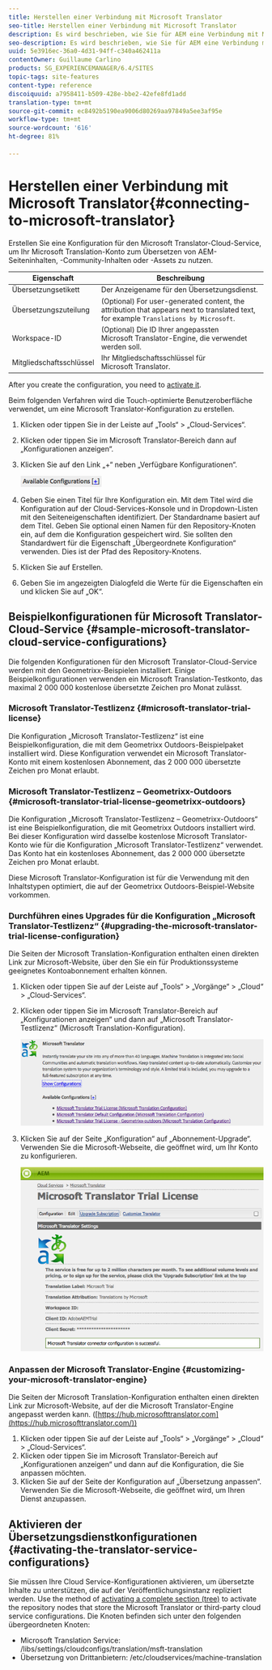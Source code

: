 ```yaml
---
title: Herstellen einer Verbindung mit Microsoft Translator
seo-title: Herstellen einer Verbindung mit Microsoft Translator
description: Es wird beschrieben, wie Sie für AEM eine Verbindung mit Microsoft Translator herstellen.
seo-description: Es wird beschrieben, wie Sie für AEM eine Verbindung mit Microsoft Translator herstellen.
uuid: 5e3916ec-36a0-4d31-94ff-c340a462411a
contentOwner: Guillaume Carlino
products: SG_EXPERIENCEMANAGER/6.4/SITES
topic-tags: site-features
content-type: reference
discoiquuid: a7958411-b509-428e-bbe2-42efe8fd1add
translation-type: tm+mt
source-git-commit: ec8492b5190ea9006d80269aa97849a5ee3af95e
workflow-type: tm+mt
source-wordcount: '616'
ht-degree: 81%

---
```



# Herstellen einer Verbindung mit Microsoft Translator{#connecting-to-microsoft-translator}

Erstellen Sie eine Konfiguration für den Microsoft Translator-Cloud-Service, um Ihr Microsoft Translation-Konto zum Übersetzen von AEM-Seiteninhalten, -Community-Inhalten oder -Assets zu nutzen.

| Eigenschaft | Beschreibung |
|---|---|
| Übersetzungsetikett | Der Anzeigename für den Übersetzungsdienst. |
| Übersetzungszuteilung | (Optional) For user-generated content, the attribution that appears next to translated text, for example `Translations by Microsoft`. |
| Workspace-ID | (Optional) Die ID Ihrer angepassten Microsoft Translator-Engine, die verwendet werden soll. |
| Mitgliedschaftsschlüssel | Ihr Mitgliedschaftsschlüssel für Microsoft Translator. |

After you create the configuration, you need to [activate it](/help/sites-administering/tc-msconf.md#activating-the-translator-service-configurations).

Beim folgenden Verfahren wird die Touch-optimierte Benutzeroberfläche verwendet, um eine Microsoft Translator-Konfiguration zu erstellen.

1. Klicken oder tippen Sie in der Leiste auf „Tools“ > „Cloud-Services“.
1. Klicken oder tippen Sie im Microsoft Translator-Bereich dann auf „Konfigurationen anzeigen“.
1. Klicken Sie auf den Link „+“ neben „Verfügbare Konfigurationen“.

   ![chlimage_1-382](assets/chlimage_1-382.png)

1. Geben Sie einen Titel für Ihre Konfiguration ein. Mit dem Titel wird die Konfiguration auf der Cloud-Services-Konsole und in Dropdown-Listen mit den Seiteneigenschaften identifiziert. Der Standardname basiert auf dem Titel. Geben Sie optional einen Namen für den Repository-Knoten ein, auf dem die Konfiguration gespeichert wird. Sie sollten den Standardwert für die Eigenschaft „Übergeordnete Konfiguration“ verwenden. Dies ist der Pfad des Repository-Knotens.
1. Klicken Sie auf Erstellen.
1. Geben Sie im angezeigten Dialogfeld die Werte für die Eigenschaften ein und klicken Sie auf „OK“.

## Beispielkonfigurationen für Microsoft Translator-Cloud-Service {#sample-microsoft-translator-cloud-service-configurations}

Die folgenden Konfigurationen für den Microsoft Translator-Cloud-Service werden mit den Geometrixx-Beispielen installiert. Einige Beispielkonfigurationen verwenden ein Microsoft Translation-Testkonto, das maximal 2 000 000 kostenlose übersetzte Zeichen pro Monat zulässt.

### Microsoft Translator-Testlizenz {#microsoft-translator-trial-license}

Die Konfiguration „Microsoft Translator-Testlizenz“ ist eine Beispielkonfiguration, die mit dem Geometrixx Outdoors-Beispielpaket installiert wird. Diese Konfiguration verwendet ein Microsoft Translator-Konto mit einem kostenlosen Abonnement, das 2 000 000 übersetzte Zeichen pro Monat erlaubt.

### Microsoft Translator-Testlizenz – Geometrixx-Outdoors {#microsoft-translator-trial-license-geometrixx-outdoors}

Die Konfiguration „Microsoft Translator-Testlizenz – Geometrixx-Outdoors“ ist eine Beispielkonfiguration, die mit Geometrixx Outdoors installiert wird. Bei dieser Konfiguration wird dasselbe kostenlose Microsoft Translator-Konto wie für die Konfiguration „Microsoft Translator-Testlizenz“ verwendet. Das Konto hat ein kostenloses Abonnement, das 2 000 000 übersetzte Zeichen pro Monat erlaubt.

Diese Microsoft Translator-Konfiguration ist für die Verwendung mit den Inhaltstypen optimiert, die auf der Geometrixx Outdoors-Beispiel-Website vorkommen.

### Durchführen eines Upgrades für die Konfiguration „Microsoft Translator-Testlizenz“ {#upgrading-the-microsoft-translator-trial-license-configuration}

Die Seiten der Microsoft Translation-Konfiguration enthalten einen direkten Link zur Microsoft-Website, über den Sie ein für Produktionssysteme geeignetes Kontoabonnement erhalten können.

1. Klicken oder tippen Sie auf der Leiste auf „Tools“ > „Vorgänge“ > „Cloud“ > „Cloud-Services“.
1. Klicken oder tippen Sie im Microsoft Translator-Bereich auf „Konfigurationen anzeigen“ und dann auf „Microsoft Translator-Testlizenz“ (Microsoft Translation-Konfiguration).

   ![chlimage_1-383](assets/chlimage_1-383.png)

1. Klicken Sie auf der Seite „Konfiguration“ auf „Abonnement-Upgrade“. Verwenden Sie die Microsoft-Webseite, die geöffnet wird, um Ihr Konto zu konfigurieren.

   ![chlimage_1-384](assets/chlimage_1-384.png)

### Anpassen der Microsoft Translator-Engine {#customizing-your-microsoft-translator-engine}

Die Seiten der Microsoft Translation-Konfiguration enthalten einen direkten Link zur Microsoft-Website, auf der die Microsoft Translator-Engine angepasst werden kann. ([https://hub.microsofttranslator.com](https://hub.microsofttranslator.com/))

1. Klicken oder tippen Sie auf der Leiste auf „Tools“ > „Vorgänge“ > „Cloud“ > „Cloud-Services“.
1. Klicken oder tippen Sie im Microsoft Translator-Bereich auf „Konfigurationen anzeigen“ und dann auf die Konfiguration, die Sie anpassen möchten.
1. Klicken Sie auf der Seite der Konfiguration auf „Übersetzung anpassen“. Verwenden Sie die Microsoft-Webseite, die geöffnet wird, um Ihren Dienst anzupassen.

## Aktivieren der Übersetzungsdienstkonfigurationen {#activating-the-translator-service-configurations}

Sie müssen Ihre Cloud Service-Konfigurationen aktivieren, um übersetzte Inhalte zu unterstützen, die auf der Veröffentlichungsinstanz repliziert werden. Use the method of [activating a complete section (tree)](/help/sites-authoring/publishing-pages.md#publishing-and-unpublishing-a-tree) to activate the repository nodes that store the Microsoft Translator or third-party cloud service configurations. Die Knoten befinden sich unter den folgenden übergeordneten Knoten:

* Microsoft Translation Service: /libs/settings/cloudconfigs/translation/msft-translation
* Übersetzung von Drittanbietern: /etc/cloudservices/machine-translation

